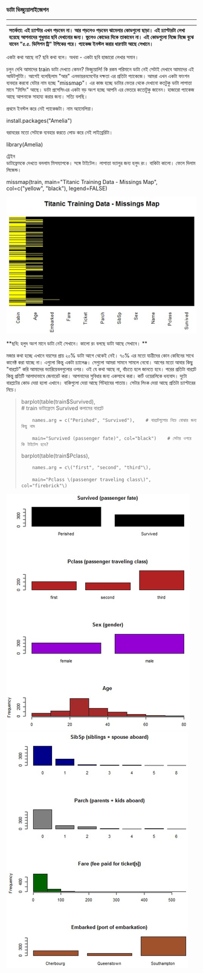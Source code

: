 ### ডাটা ভিজ্যুয়ালাইজেশন

---

| সতর্কতা: এই চ্যাপ্টার এখন পড়বেন না। আর পড়লেও পড়বেন ঝামেলার কোডগুলো ছাড়া। এই চ্যাপ্টারটা লেখা হয়েছে আপনাদের শুধুমাত্র ছবি দেখানোর জন্য। ভুলেও কোডের দিকে তাকাবেন না। এই কোডগুলো নিজে নিজে বুঝে যাবেন "৫.৫. ডিসিশন ট্রি" টপিকের পরে। প্যাকেজ ইনস্টল করার ধারণাটা আছে সেখানে। |
| :--- |


একটা কথা আছে না? ছবি কথা বলে। অথবা - একটা ছবি হাজারো লেখার সমান।

চলুন দেখি আমাদের train ডাটা দেখতে কেমন? ভিজ্যুয়ালি! কি রকম পরিমানে ডাটা নেই সেটাই দেখাবে আমাদের এই আউটপুটটা। আগেই বলেছিলাম "আর" এনভায়রনমেন্টের দক্ষতা এর প্রতিটা প্যাকেজে। আমরা এখন একটা ফাংশন ব্যবহার করবো যেটার নাম হচ্ছে "missmap"। এর কাজ হচ্ছে ডাটার ভেতর থেকে দেখানো কতটুকু ডাটা লাপাত্তা মানে "মিসিং" আছে। ডাটা প্রসেসিংএর একটা বড় অংশ হচ্ছে আপনি এর ভেতরে কতোটুকু জানেন। হাজারো প্যাকেজ আছে আপনাকে সাহায্য করার জন্য। সত্যি বলছি।

প্রথমে ইনস্টল করে নেই প্যাকেজটা। নাম অ্যামেলিয়া।

install.packages\("Amelia"\)

বরাবরের মতো সেটাকে ব্যবহার করতে লোড করে নেই লাইব্রেরিটা।

library\(Amelia\)

ট্রেইন  
 ডাটাফ্রেমকে দেখতে বললাম মিসম্যাপকে। সঙ্গে টাইটেল। লাপাত্তা ভ্যালুর জন্য হলুদ রং। বাকিটা কালো। ফেলে দিলাম লিজেন্ড।

missmap\(train, main="Titanic Training Data - Missings Map",  
col=c\("yellow", "black"\), legend=FALSE\)

![](/assets/missingmap.jpg)

**ছবি: হলুদ অংশ মানে ডাটা নেই সেখানে। কালো রং বলছে ডাটা আছে সেখানে। **

মজার কথা হচ্ছে এখানে বয়সের প্রায় ২০% ডাটা আগে থেকেই নেই। ৭০% এর মতো যাত্রীদের কোন কেবিনের সাথে কানেক্ট করা যাচ্ছে না। এগুলো কিন্তু একটা চ্যালেঞ্জ। সেগুলো আমরা সামনে সামলে নেবো। আগের মতো আবার কিছু "বারপ্লট" করি আমাদের ভ্যারিয়েবলগুলোর ওপর। ওই যে কথা আছে না, বাঁচতে হলে জানতে হবে। পরের প্রতিটা বারপ্লট কিন্তু প্রতিটি আলাদাভাবে জেনারেট করা। আপনাদের সুবিধার জন্য একসাথে করা। কার্ট ওয়েরলিকে ধন্যবাদ। দুটো বারপ্লটের কোড দেয়া হলো এখানে। বাকিগুলো দেয়া আছে গিটহাবের পাতায়। সেটার লিংক দেয়া আছে প্রতিটা চ্যাপ্টারের নিচে।

> barplot\(table\(train$Survived\),  
>        \# train ডাটাফ্রেমে Survived কলামের বারপ্লট
>
> ```
>     names.arg = c("Perished", "Survived"),    # বারপ্লটগুলোর নিচে বোঝার জন্য কিছু নাম
>
>     main="Survived (passenger fate)", col="black")    # সেটার ওপরে কি টাইটেল হবে? 
> ```
>
> barplot\(table\(train$Pclass\),
>
> ```
>     names.arg = c\("first", "second", "third"\),
>
>     main="Pclass \(passenger traveling class\)", col="firebrick"\)
> ```

![](/assets/bar1.jpg)![](/assets/bar2.jpg)


